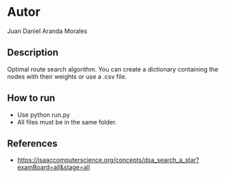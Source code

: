# Autor
Juan Daniel Aranda Morales

## Description
Optimal route search algorithm.
You can create a dictionary containing the nodes with their weights or use a .csv file.

## How to run
* Use python run.py
* All files must be in the same folder.

## References
* https://isaaccomputerscience.org/concepts/dsa_search_a_star?examBoard=all&stage=all
